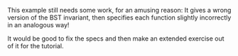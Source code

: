 This example still needs some work, for an amusing reason: It gives a
wrong version of the BST invariant, then specifies each function
slightly incorrectly in an analogous way! 

It would be good to fix the specs and then make an extended exercise
out of it for the tutorial.

